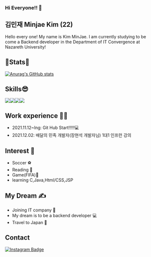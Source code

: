 ### Hi Everyone!! 👋

## 김민재 Minjae Kim (22)
Hello every one! My name is Kim MinJae. I am currently studying to be come a Backend developer in the Department of IT Convergence at Nazareth University!
<br>
## 🔶Stats🔶
[![Anurag's GitHub stats](https://github-readme-stats.vercel.app/api?username=Minjaeeeee)](https://github.com/Minjaeeeee/github-readme-stats)
<br>
## Skills😎
<img src="https://img.shields.io/badge/HTML5-E34F26?style=for-the-badge&logo=HTML5&logoColor=white"><img src="https://img.shields.io/badge/CSS3-1572B6?style=for-the-badge&logo=CSS3&logoColor=white"><img src="https://img.shields.io/badge/C-A8B9CC?style=for-the-badge&logo=C&logoColor=white"><img src="https://img.shields.io/badge/Java-007396?style=for-the-badge&logo=Java&logoColor=white">
 
## Work experience 🤹‍♀️
- 2021.11.12~Ing: Git Hub Start!!!!!💻 
- 2021.12.02: 배달의 민족 개발자(장현석 개발자님) 1대1 인프런 강의 
 
## Interest 👀
- Soccer ⚽ 
- Reading 📖
- Game(FIFA)🧡
- learning C,Java,Html/CSS,JSP
 
## My Dream ✍
- Joining IT company 👏
- My dream is to be a backend developer 💻
- Travel to Japan 🛫   

## Contact
[![Instagram Badge](https://img.shields.io/badge/-Instagram-dd2a7b?style=flat-square&logo=instagram&logoColor=white&link=https://www.instagram.com/im_minjaeee/)](https://www.instagram.com/im_minjaeee/) 
  
       
   
  
